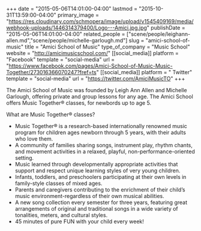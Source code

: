 +++
date = "2015-05-06T14:01:00-04:00"
lastmod = "2015-10-31T13:59:00-04:00"
primary_image = "https://res.cloudinary.com/schmopera/image/upload/v1545409169/media/webhook-uploads/1446314379400/Logo---Amici.jpg.jpg"
publishDate = "2015-05-06T14:01:00-04:00"
related_people = ["scene/people/leighann-allen.md","scene/people/michelle-garlough.md"]
slug = "amici-school-of-music"
title = "Amici School of Music"
type_of_company = "Music School"
website = "http://amicimusicschool.com/"
[[social_media]]
platform = "Facebook"
template = "social-media"
url = "https://www.facebook.com/pages/Amici-School-of-Music-Music-Together/273016366070247?fref=ts"
[[social_media]]
platform = " Twitter"
template = "social-media"
url = "https://twitter.com/AmiciMusicTO"
+++

The Amici School of Music was founded by Leigh Ann Allen and Michelle Garlough, offering private and group lessons for any age. The Amici School offers Music Together® classes, for newbords up to age 5.

What are Music Together® classes?

* Music Together® is a research-based internationally renowned music program for children ages newborn through 5 years, with their adults who love them.
* A community of families sharing songs, instrument play, rhythm chants, and movement activities in a relaxed, playful, non-performance-oriented setting.
* Music learned through developmentally appropriate activities that support and respect unique learning styles of very young children.
* Infants, toddlers, and preschoolers participating at their own levels in family-style classes of mixed ages.
* Parents and caregivers contributing to the enrichment of their child’s music environment-regardless of their own musical abilities.
* A new song collection every semester for three years, featuring great arrangements of original and traditional songs in a wide variety of tonalities, meters, and cultural styles.
* 45 minutes of pure FUN with your child every week!

